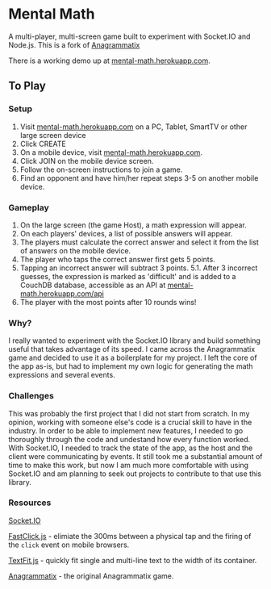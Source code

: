 # Mental Math

A multi-player, multi-screen game built to experiment with Socket.IO and Node.js. This is a fork of [Anagrammatix](https://github.com/ericterpstra/anagrammatix)

There is a working demo up at [mental-math.herokuapp.com](mental-math.herokuapp.com).

## To Play

### Setup
1. Visit [mental-math.herokuapp.com](mental-math.herokuapp.com) on a PC, Tablet, SmartTV or other large screen device
2. Click CREATE
3. On a mobile device, visit [mental-math.herokuapp.com](mental-math.herokuapp.com).
4. Click JOIN on the mobile device screen.
5. Follow the on-screen instructions to join a game.
6. Find an opponent and have him/her repeat steps 3-5 on another mobile device.

### Gameplay
1. On the large screen (the game Host), a math expression will appear.
2. On each players' devices, a list of possible answers will appear.
3. The players must calculate the correct answer and select it from the list of answers on the mobile device.
4. The player who taps the correct answer first gets 5 points.
5. Tapping an incorrect answer will subtract 3 points.
5.1. After 3 incorrect guesses, the expression is marked as 'difficult' and is added to a CouchDB database, accessible as an API at [mental-math.herokuapp.com/api](mental-math.herokuapp.com/api)
6. The player with the most points after 10 rounds wins!


### Why?

I really wanted to experiment with the Socket.IO library and build something useful that takes advantage of its speed. I came across the Anagrammatix game and decided to use it as a boilerplate for my project. I left the core of the app as-is, but had to implement my own logic for generating the math expressions and several events.

### Challenges

This was probably the first project that I did not start from scratch. In my opinion, working with someone else's code is a crucial skill to have in the industry. In order to be able to implement new features, I needed to go thoroughly through the code and undestand how every function worked. With Socket.IO, I needed to track the state of the app, as the host and the client were communicating by events. It still took me a substantial amount of time to make this work, but now I am much more comfortable with using Socket.IO and am planning to seek out projects to contribute to that use this library.

### Resources

[Socket.IO](http://socket.io/)

[FastClick.js](https://ftlabs.github.io/fastclick/) - elimiate the 300ms between a physical tap and the firing of the `click` event on mobile browsers.

[TextFit.js](http://strml.github.io/examples/textFit.html) - quickly fit single and multi-line text to the width of its container.

[Anagrammatix](https://github.com/ericterpstra/anagrammatix) - the original Anagrammatix game.